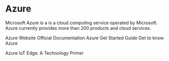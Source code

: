 # Azure

Microsoft Azure is a is a cloud computing service operated by Microsoft. Azure currently provides more than 200 products and cloud services.

<BadgeLink badgeText='Official Website' colorScheme='blue' href='https://azure.microsoft.com/en-us/'>Azure Website</BadgeLink>
<BadgeLink badgeText='Official Documentation' colorScheme='blue' href='https://docs.microsoft.com/en-us/azure/'>Official Documentation</BadgeLink>
<BadgeLink badgeText='Get Started Guide' colorScheme='blue' href='https://azure.microsoft.com/en-ca/get-started/#explore-azure'>Azure Get Started Guide</BadgeLink>
<BadgeLink badgeText='Get to know Azure' colorScheme='blue' href='https://azure.microsoft.com/en-us/explore/'>Get to know Azure</BadgeLink>

<BadgeLink badgeText='Read' colorScheme="yellow" href='https://thenewstack.io/azure-iot-edge-a-technology-primer/'>Azure IoT Edge: A Technology Primer</BadgeLink>
